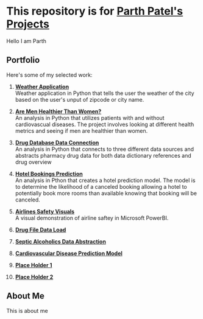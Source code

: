 # This repository is for [**Parth Patel's** Projects](https://github.com/ppatel12345/ParthPatelPortfolio/tree/main)

Hello I am Parth

## Portfolio

Here's some of my selected work:
1. **[Weather Application](https://github.com/ppatel12345/ParthPatelPortfolio/tree/main/WeatherApplication)**  
    Weather application in Python that tells the user the weather of the city based on the user's unput of zipcode or city name. 
    
2. **[Are Men Healthier Than Women?](https://github.com/ppatel12345/ParthPatelPortfolio/tree/main/AreMenHealthierThanWomen)**  
    An analysis in Python that utilizes patients with and without cardiovascual diseases. The project involves looking at different health metrics and seeing if men are healthier than women.

3. **[Drug Database Data Connection](https://github.com/ppatel12345/ParthPatelPortfolio/tree/main/DrugDatabaseDataConnection)**  
    An analysis in Python that connects to three different data sources and abstracts pharmacy drug data for both data dictionary references and drug overview
    
4. **[Hotel Bookings Prediction](https://github.com/ppatel12345/ParthPatelPortfolio/tree/main/HotelBookingsPrediction)**  
    An analysis in Pthon that creates a hotel prediction model. The model is to determine the likelihood of a canceled booking allowing a hotel to potentially book more rooms than available knowing that booking will be canceled. 
    
5. **[Airlines Safety Visuals](https://github.com/ppatel12345/ParthPatelPortfolio/tree/main/AirlinesSafetyVisuals)**  
    A visual demonstration of airline saftey in Microsoft PowerBI.

6. **[Drug File Data Load](https://github.com/ppatel12345/ParthPatelPortfolio/tree/main/DrugFileDataLoad)**  

7. **[Septic Alcoholics Data Abstraction](https://github.com/ppatel12345/ParthPatelPortfolio/tree/main/SepticAlcoholicsDataAbstraction)**  

8. **[Cardiovascular Disease Prediction Model](https://github.com/ppatel12345/ParthPatelPortfolio/tree/main/CVDsPredictionModel)**  

9. **[Place Holder 1](https://github.com/ppatel12345/ParthPatelPortfolio/tree/main/WeatherApplication)**

10. **[Place Holder 2](https://github.com/ppatel12345/ParthPatelPortfolio/tree/main/WeatherApplication)**    

## About Me

This is about me
